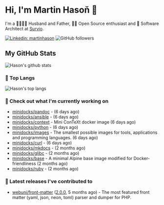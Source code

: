 # Hi, I'm Martin Hasoň 👋

I'm a 👨‍👩‍👧‍👦 Husband and Father, 🧑‍💻 Open Source enthusiast and 📐 Software Architect at [Survio](https://www.survio.com).

[![Linkedin: martinhason](https://img.shields.io/badge/-Martin%20Hasoň-blue?style=flat-square&logo=Linkedin&logoColor=white&link=https://www.linkedin.com/in/martinhason/)](https://www.linkedin.com/in/martinhason/)
![GitHub followers](https://img.shields.io/github/followers/hason?label=Follow&style=social)


## My GitHub Stats
![Hason's github stats](https://github-readme-stats.vercel.app/api?username=hason&show_icons=true&include_all_commits=true&theme=dracula&hide_border=true&hide_title=true)

### 💾 Top Langs
![Hason's top langs](https://github-readme-stats.vercel.app/api/top-langs/?username=hason&layout=compact&theme=dracula&hide_border=true&hide_title=true)

### 👷 Check out what I'm currently working on

- [minidocks/pandoc](https://github.com/minidocks/pandoc) -  (6 days ago)
- [minidocks/ansible](https://github.com/minidocks/ansible) -  (6 days ago)
- [minidocks/context](https://github.com/minidocks/context) - Mini ConTeXt docker image (6 days ago)
- [minidocks/python](https://github.com/minidocks/python) -  (6 days ago)
- [minidocks/images](https://github.com/minidocks/images) - The smallest possible images for tools, applications and programming languages. (6 days ago)
- [minidocks/curl](https://github.com/minidocks/curl) -  (6 days ago)
- [minidocks/mkdocs](https://github.com/minidocks/mkdocs) -  (2 months ago)
- [minidocks/glibc](https://github.com/minidocks/glibc) -  (2 months ago)
- [minidocks/base](https://github.com/minidocks/base) - A minimal Alpine base image modified for Docker-friendliness (2 months ago)
- [minidocks/ruby](https://github.com/minidocks/ruby) -  (2 months ago)

### 🔭 Latest releases I've contributed to

- [webuni/front-matter](https://github.com/webuni/front-matter) ([2.0.0](https://github.com/webuni/front-matter/releases/tag/2.0.0), 5 months ago) - The most featured front matter (yaml, json, neon, toml) parser and dumper for PHP.
